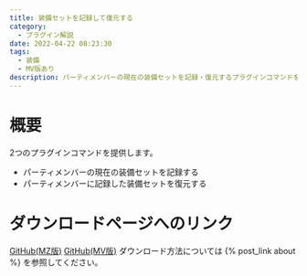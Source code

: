 ```yaml
---
title: 装備セットを記録して復元する
category:
  - プラグイン解説
date: 2022-04-22 08:23:30
tags:
  - 装備
  - MV版あり
description: パーティメンバーの現在の装備セットを記録・復元するプラグインコマンドを提供します。
---
```


# 概要

2つのプラグインコマンドを提供します。
- パーティメンバーの現在の装備セットを記録する
- パーティメンバーに記録した装備セットを復元する

# ダウンロードページへのリンク

[GitHub(MZ版)](https://github.com/elleonard/DarkPlasma-MZ-Plugins/blob/release/DarkPlasma_SaveEquipSet.js)
[GitHub(MV版)](https://github.com/elleonard/DarkPlasma-MV-Plugins/blob/release/DarkPlasma_SaveEquipSet.js)
ダウンロード方法については {% post_link about %} を参照してください。
